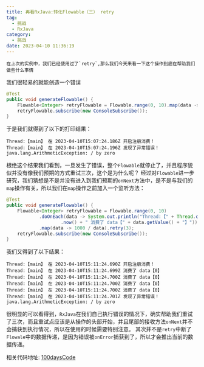 ```yaml
---
title: 再看RxJava:转化Flowable（三） retry
tag:
  - 挑战
  - RxJava
category:
  - 挑战
date: 2023-04-10 11:36:19
---
```


    在上次的实例中，我们已经使用过了`retry`,那么我们今天来看一下这个操作到底在帮助我们做些什么事情

我们很轻易的就能创造一个错误

```java
@Test
public void generateFlowable() {
    Flowable<Integer> retryFlowable = Flowable.range(0, 10).map(data -> 1000 / data).retry(3);
    retryFlowable.subscribe(new ConsoleSubscribe());
}
```

于是我们就得到了以下的打印结果：

```console
Thread:【main】 在 2023-04-10T15:07:24.186Z 开启注册消费！
Thread:【main】 在 2023-04-10T15:07:24.196Z 发现了异常错误！java.lang.ArithmeticException: / by zero
```

根绝这个结果我们看到，一旦发生了错误，整个`Flowable`就停止了，并且程序貌似并没有像我们预期的方式重试三次，这个是为什么呢？
经过对`Flowable`进一步研究，我们猜想是不是并没有进入到我们预期的`onNext`方法中，是不是与我们的`map`操作有关，所以我们在`map`操作之前加入一个监听方法：

```java
@Test
public void generateFlowable() {
    Flowable<Integer> retryFlowable = Flowable.range(0, 10)
            .doOnEach(data -> System.out.println("Thread:【" + Thread.currentThread().getName() + "】 在 " + Instant
                    .now() + " 消费了 data【" + data.getValue() + "】"))
            .map(data -> 1000 / data).retry(3);
    retryFlowable.subscribe(new ConsoleSubscribe());
}
```

我们又得到了以下结果：

```console
Thread:【main】 在 2023-04-10T15:11:24.690Z 开启注册消费！
Thread:【main】 在 2023-04-10T15:11:24.699Z 消费了 data【0】
Thread:【main】 在 2023-04-10T15:11:24.700Z 消费了 data【0】
Thread:【main】 在 2023-04-10T15:11:24.700Z 消费了 data【0】
Thread:【main】 在 2023-04-10T15:11:24.700Z 消费了 data【0】
Thread:【main】 在 2023-04-10T15:11:24.701Z 发现了异常错误！java.lang.ArithmeticException: / by zero
```

很明显的可以看得到，`RxJava`在我们自己执行错误的情况下，确实帮助我们重试了三次，而且重试点应该是从操作的头部开始，并且尾部的接收方法`onNext`并不会捕获到执行情况，所以在使用的时候需要特别注意。
其次并不是`retry`中断了`Flowale`中的数据传递，是因为错误被`onError`捕获到了，所以才会推出当前的数据传递。

相关代码地址:
[100daysCode](https://github.com/dgjungleP/100days-code-round1)
